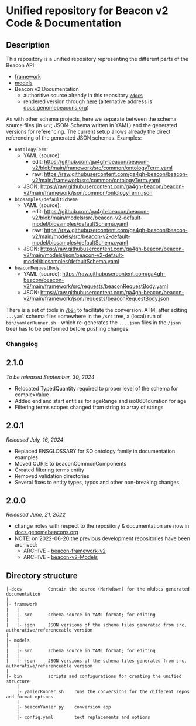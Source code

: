 # Unified repository for Beacon v2 Code & Documentation

## Description

This repository is a unified repository representing the different parts of the Beacon API:

* [framework](framework)
* [models](models)
* Beacon v2 Documentation
    - authoritive source already in this repository [`/docs`](docs)
    - rendered version through [here](https://beacon-project.io/beacon-v2/) (alternative address is [docs.genomebeacons.org](https://docs.genomebeacons.org))

As with other schema projects, here we separate between the schema source files (in `src`; JSON-Schema written in YAML) and the generated versions for referencing. The current setup allows already the direct referencing of the generated JSON schemas. Examples:

* `ontologyTerm`:
    - YAML (source): 
        * edit: <https://github.com/ga4gh-beacon/beacon-v2/blob/main/framework/src/common/ontologyTerm.yaml>
        * raw: <https://raw.githubusercontent.com/ga4gh-beacon/beacon-v2/main/framework/src/common/ontologyTerm.yaml>
    - JSON: <https://raw.githubusercontent.com/ga4gh-beacon/beacon-v2/main/framework/json/common/ontologyTerm.json>
* `biosamples/defaultSchema`
    - YAML (source): 
        * edit: <https://github.com/ga4gh-beacon/beacon-v2/blob/main/models/src/beacon-v2-default-model/biosamples/defaultSchema.yaml>
        * raw: <https://raw.githubusercontent.com/ga4gh-beacon/beacon-v2/main/models/src/beacon-v2-default-model/biosamples/defaultSchema.yaml>
    - JSON: <https://raw.githubusercontent.com/ga4gh-beacon/beacon-v2/main/models/json/beacon-v2-default-model/biosamples/defaultSchema.yaml>
* `beaconRequestBody`:
    - YAML (source): <https://raw.githubusercontent.com/ga4gh-beacon/beacon-v2/main/framework/src/requests/beaconRequestBody.yaml>
    - JSON: <https://raw.githubusercontent.com/ga4gh-beacon/beacon-v2/main/framework/json/requests/beaconRequestBody.json>

There is a set of tools in [`/bin`](./bin/) to facilitate the conversion. ATM, after editing `...yaml` schema files somewhere in the `/src` tree, a (local) run of `bin/yamlerRunner.sh` - which re-generates the `....json` files in the `/json` tree) has to be performed before pushing changes.

### Changelog

## 2.1.0

*To be released September, 30, 2024*

* Relocated TypedQuantity required to proper level of the schema for complexValue
* Added end and start entities for ageRange and iso8601duration for age
* Filtering terms scopes changed from string to array of strings

## 2.0.1

*Released July, 16, 2024*

* Replaced ENSGLOSSARY for SO ontology family in documentation examples
* Moved CURIE to beaconCommonComponents
* Created filtering terms entity
* Removed validation directories
* Several fixes to entity types, typos and other non-breaking changes

## 2.0.0

*Released June, 21, 2022*

* change notes with respect to the repository & documentation are now in [docs.genomebeacons.org](https://docs.genomebeacons.org/changes-todo/)
* NOTE: on 2022-06-20 the previous development repositories have been archived:
    - ARCHIVE - [beacon-framework-v2](https://github.com/ga4gh-beacon/beacon-framework-v2)
    - ARCHIVE - [beacon-v2-Models](https://github.com/ga4gh-beacon/beacon-v2-Models)


## Directory structure

```
|-docs          Contain the source (Markdown) for the mkdocs generated documentation
|
|- framework
|   |
|   |- src      schema source in YAML format; for editing
|   |
|   |- json     JSON versions of the schema files generated from src, authorative/referenceable version
|
|- models
|   |
|   |- src      schema source in YAML format; for editing
|   |
|   |- json     JSON versions of the schema files generated from src, authorative/referenceable version
|
|- bin          scripts and configurations for creating the unified structure
    |
    |- yamlerRunner.sh    runs the conversions for the different repos and format options
    |
    |- beaconYamler.py    conversion app
    |
    |- config.yaml        text replacements and options
```

